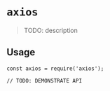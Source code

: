 # `axios`

> TODO: description

## Usage

```
const axios = require('axios');

// TODO: DEMONSTRATE API
```
